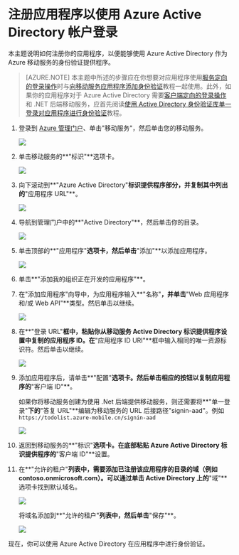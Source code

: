 <properties linkid="develop-mobile-how-to-guides-register-for-active-directory-authentication" urlDisplayName="Register for Azure Active Directory Authentication" pageTitle="注册以进行 Azure Active Directory 身份验证 - 移动服务" metaKeywords="Azure registering application, Azure Active Directory authentication, application authenticate, authenticate mobile services" description="了解如何在移动服务应用程序中注册以进行 Azure Active Directory 身份验证." title="Register your account to use an Azure Active Directory account login" authors="wesmc" services="mobile-services" documentationCenter="Mobile" />
<tags ms.service="mobile-services"
    ms.date="02/20/2015"
    wacn.date="04/11/2015"
    />

# 注册应用程序以使用 Azure Active Directory 帐户登录

本主题说明如何注册你的应用程序，以便能够使用 Azure Active Directory 作为 Azure 移动服务的身份验证提供程序。 


>[AZURE.NOTE] 本主题中所述的步骤应在你想要对应用程序使用[服务定向的登录操作](https://msdn.microsoft.com/zh-CN/library/azure/dn283952.aspx)时与[向移动服务应用程序添加身份验证](/zh-cn/documentation/articles/mobile-services-dotnet-backend-windows-store-dotnet-get-started-users)教程一起使用。此外，如果你的应用程序对于 Azure Active Directory 需要[客户端定向的登录操作](https://msdn.microsoft.com/zh-CN/library/azure/jj710106.aspx)和 .NET 后端移动服务，应首先阅读[使用 Active Directory 身份验证库单一登录对应用程序进行身份验证](/zh-cn/documentation/articles/mobile-services-windows-store-dotnet-adal-sso-authentication)教程。


1. 登录到 [Azure 管理门户]、单击"移动服务"，然后单击您的移动服务。

    ![][1]

2. 单击移动服务的**"标识"**选项卡。 

    ![][2]

3. 向下滚动到**"Azure Active Directory"**标识提供程序部分，并复制其中列出的**"应用程序 URL"**。

    ![][3]

4. 导航到管理门户中的**"Active Directory"**，然后单击你的目录。

    ![][4] 

5. 单击顶部的**"应用程序"**选项卡，然后单击**"添加"**以添加应用程序。 

    ![][10]

6. 单击**"添加我的组织正在开发的应用程序"**。

7. 在"添加应用程序"向导中，为应用程序输入**"名称"**，并单击**"Web 应用程序和/或 Web API"**类型。然后单击以继续。

    ![][5]

8. 在**"登录 URL"**框中，粘贴你从移动服务 Active Directory 标识提供程序设置中复制的应用程序 ID。在**"应用程序 ID URI"**框中输入相同的唯一资源标识符。然后单击以继续。
 
    ![][6]


9. 添加应用程序后，请单击**"配置"**选项卡。然后单击相应的按钮以复制应用程序的**"客户端 ID"**。

    如果你将移动服务创建为使用 .Net 后端提供移动服务，则还需要将**"单一登录"**下的**"答复 URL"**编辑为移动服务的 URL 后接路径"signin-aad"。例如  `https://todolist.azure-mobile.cn/signin-aad`

    ![][8]


10. 返回到移动服务的**"标识"**选项卡。在底部粘贴 Azure Active Directory 标识提供程序的**"客户端 ID"**设置。

  
11. 在**"允许的租户"**列表中，需要添加已注册该应用程序的目录的域（例如 contoso.onmicrosoft.com）。可以通过单击 Active Directory 上的**"域"**选项卡找到默认域名。

    ![][11]
 
    将域名添加到**"允许的租户"**列表中，然后单击**"保存"**。    


    ![][9]



现在，你可以使用 Azure Active Directory 在应用程序中进行身份验证。 



<!-- Anchors. -->

<!-- Images. -->
[1]: ./media/mobile-services-how-to-register-active-directory-authentication/mobile-services-selection.png
[2]: ./media/mobile-services-how-to-register-active-directory-authentication/mobile-identity-tab.png
[3]: ./media/mobile-services-how-to-register-active-directory-authentication/mobile-services-copy-app-url-waad-auth.png
[4]: ./media/mobile-services-how-to-register-active-directory-authentication/mobile-services-select-ad-waad-auth.png
[5]: ./media/mobile-services-how-to-register-active-directory-authentication/mobile-services-add-app-wizard-1-waad-auth.png
[6]: ./media/mobile-services-how-to-register-active-directory-authentication/mobile-services-add-app-wizard-2-waad-auth.png
[7]: ./media/mobile-services-how-to-register-active-directory-authentication/mobile-services-add-app-wizard-3-waad-auth.png
[8]: ./media/mobile-services-how-to-register-active-directory-authentication/mobile-services-clientid-waad-auth.png
[9]: ./media/mobile-services-how-to-register-active-directory-authentication/mobile-services-clientid-pasted-waad-auth.png
[10]:./media/mobile-services-how-to-register-active-directory-authentication/mobile-services-waad-idenity-tab-selection.png
[11]:./media/mobile-services-how-to-register-active-directory-authentication/mobile-services-default-domain.png

<!-- URLs. -->
[Azure 管理门户]: https://manage.windowsazure.cn/

